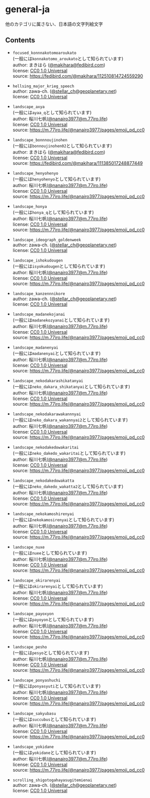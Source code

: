 # general-ja

他のカテゴリに属さない、日本語の文字列絵文字

## Contents

- `focused_konnnakotomoaroukato`\
  (一般には`konnakotomo_aroukato`として知られています)\
  author: まきはら ([@makihara@fedibird.com](https://fedibird.com/@makihara))\
  license: [CC0 1.0 Universal](https://creativecommons.org/publicdomain/zero/1.0/)\
  source: https://fedibird.com/@makihara/112510814724559290

- `hellsing_major_krieg_speech`\
  author: zawa-ch. ([@stellar_ch@geoplanetary.net](https://geoplanetary.net/@stellar_ch))\
  license: [CC0 1.0 Universal](https://creativecommons.org/publicdomain/zero/1.0/)

- `landscape_axya`\
  (一般には`ayaa_q`として知られています)\
  author: 桜川七帆([@nanairo3977@m.77iro.life](https://m.77iro.life/@nanairo3977))\
  license: [CC0 1.0 Universal](https://creativecommons.org/publicdomain/zero/1.0/)\
  source: https://m.77iro.life/@nanairo3977/pages/emoji_pd_cc0

- `landscape_bonnnoujinohen`\
  (一般には`bonnoujinohen02`として知られています)\
  author: まきはら ([@makihara@fedibird.com](https://fedibird.com/@makihara))\
  license: [CC0 1.0 Universal](https://creativecommons.org/publicdomain/zero/1.0/)\
  source: https://fedibird.com/@makihara/111385017248877449

- `landscape_henyohenyo`\
  (一般には`henyohenyo`として知られています)\
  author: 桜川七帆([@nanairo3977@m.77iro.life](https://m.77iro.life/@nanairo3977))\
  license: [CC0 1.0 Universal](https://creativecommons.org/publicdomain/zero/1.0/)\
  source: https://m.77iro.life/@nanairo3977/pages/emoji_pd_cc0

- `landscape_honya`\
  (一般には`honya_q`として知られています)\
  author: 桜川七帆([@nanairo3977@m.77iro.life](https://m.77iro.life/@nanairo3977))\
  license: [CC0 1.0 Universal](https://creativecommons.org/publicdomain/zero/1.0/)\
  source: https://m.77iro.life/@nanairo3977/pages/emoji_pd_cc0

- `landscape_ideograph_goldenweek`\
  author: zawa-ch. ([@stellar_ch@geoplanetary.net](https://geoplanetary.net/@stellar_ch))\
  license: [CC0 1.0 Universal](https://creativecommons.org/publicdomain/zero/1.0/)

- `landscape_ishokudougen`\
  (一般には`isyokudougen`として知られています)\
  author: 桜川七帆([@nanairo3977@m.77iro.life](https://m.77iro.life/@nanairo3977))\
  license: [CC0 1.0 Universal](https://creativecommons.org/publicdomain/zero/1.0/)\
  source: https://m.77iro.life/@nanairo3977/pages/emoji_pd_cc0

- `landscape_kanzennnikore`\
  author: zawa-ch. ([@stellar_ch@geoplanetary.net](https://geoplanetary.net/@stellar_ch))\
  license: [CC0 1.0 Universal](https://creativecommons.org/publicdomain/zero/1.0/)

- `landscape_madanekojanai`\
  (一般には`madanekozyanai`として知られています)\
  author: 桜川七帆([@nanairo3977@m.77iro.life](https://m.77iro.life/@nanairo3977))\
  license: [CC0 1.0 Universal](https://creativecommons.org/publicdomain/zero/1.0/)\
  source: https://m.77iro.life/@nanairo3977/pages/emoji_pd_cc0

- `landscape_madanenyai`\
  (一般には`madanenyai`として知られています)\
  author: 桜川七帆([@nanairo3977@m.77iro.life](https://m.77iro.life/@nanairo3977))\
  license: [CC0 1.0 Universal](https://creativecommons.org/publicdomain/zero/1.0/)\
  source: https://m.77iro.life/@nanairo3977/pages/emoji_pd_cc0

- `landscape_nekodakarashikatanyai`\
  (一般には`neko_dakara_shikatanyai`として知られています)\
  author: 桜川七帆([@nanairo3977@m.77iro.life](https://m.77iro.life/@nanairo3977))\
  license: [CC0 1.0 Universal](https://creativecommons.org/publicdomain/zero/1.0/)\
  source: https://m.77iro.life/@nanairo3977/pages/emoji_pd_cc0

- `landscape_nekodakarawakannnyai`\
  (一般には`neko_dakara_wakannyai2`として知られています)\
  author: 桜川七帆([@nanairo3977@m.77iro.life](https://m.77iro.life/@nanairo3977))\
  license: [CC0 1.0 Universal](https://creativecommons.org/publicdomain/zero/1.0/)\
  source: https://m.77iro.life/@nanairo3977/pages/emoji_pd_cc0

- `landscape_nekodakedowakaritai`\
  (一般には`neko_dakedo_wakaritai`として知られています)\
  author: 桜川七帆([@nanairo3977@m.77iro.life](https://m.77iro.life/@nanairo3977))\
  license: [CC0 1.0 Universal](https://creativecommons.org/publicdomain/zero/1.0/)\
  source: https://m.77iro.life/@nanairo3977/pages/emoji_pd_cc0

- `landscape_nekodakedowakatta`\
  (一般には`neko_dakedo_wakatta2`として知られています)\
  author: 桜川七帆([@nanairo3977@m.77iro.life](https://m.77iro.life/@nanairo3977))\
  license: [CC0 1.0 Universal](https://creativecommons.org/publicdomain/zero/1.0/)\
  source: https://m.77iro.life/@nanairo3977/pages/emoji_pd_cc0

- `landscape_nekokamoshirenyai`\
  (一般には`nekokamosirenyai`として知られています)\
  author: 桜川七帆([@nanairo3977@m.77iro.life](https://m.77iro.life/@nanairo3977))\
  license: [CC0 1.0 Universal](https://creativecommons.org/publicdomain/zero/1.0/)\
  source: https://m.77iro.life/@nanairo3977/pages/emoji_pd_cc0

- `landscape_nuxe`\
  (一般には`nuee`として知られています)\
  author: 桜川七帆([@nanairo3977@m.77iro.life](https://m.77iro.life/@nanairo3977))\
  license: [CC0 1.0 Universal](https://creativecommons.org/publicdomain/zero/1.0/)\
  source: https://m.77iro.life/@nanairo3977/pages/emoji_pd_cc0

- `landscape_okirarenyai`\
  (一般には`okirarenyai`として知られています)\
  author: 桜川七帆([@nanairo3977@m.77iro.life](https://m.77iro.life/@nanairo3977))\
  license: [CC0 1.0 Universal](https://creativecommons.org/publicdomain/zero/1.0/)\
  source: https://m.77iro.life/@nanairo3977/pages/emoji_pd_cc0

- `landscape_payoxyon`\
  (一般には`payoyon`として知られています)\
  author: 桜川七帆([@nanairo3977@m.77iro.life](https://m.77iro.life/@nanairo3977))\
  license: [CC0 1.0 Universal](https://creativecommons.org/publicdomain/zero/1.0/)\
  source: https://m.77iro.life/@nanairo3977/pages/emoji_pd_cc0

- `landscape_pesho`\
  (一般には`pesyo`として知られています)\
  author: 桜川七帆([@nanairo3977@m.77iro.life](https://m.77iro.life/@nanairo3977))\
  license: [CC0 1.0 Universal](https://creativecommons.org/publicdomain/zero/1.0/)\
  source: https://m.77iro.life/@nanairo3977/pages/emoji_pd_cc0

- `landscape_ponyashuchi`\
  (一般には`ponyasyuti`として知られています)\
  author: 桜川七帆([@nanairo3977@m.77iro.life](https://m.77iro.life/@nanairo3977))\
  license: [CC0 1.0 Universal](https://creativecommons.org/publicdomain/zero/1.0/)\
  source: https://m.77iro.life/@nanairo3977/pages/emoji_pd_cc0

- `landscape_sakyubasu`\
  (一般には`succubus`として知られています)\
  author: 桜川七帆([@nanairo3977@m.77iro.life](https://m.77iro.life/@nanairo3977))\
  license: [CC0 1.0 Universal](https://creativecommons.org/publicdomain/zero/1.0/)\
  source: https://m.77iro.life/@nanairo3977/pages/emoji_pd_cc0

- `landscape_yokidane`\
  (一般には`yokidane`として知られています)\
  author: 桜川七帆([@nanairo3977@m.77iro.life](https://m.77iro.life/@nanairo3977))\
  license: [CC0 1.0 Universal](https://creativecommons.org/publicdomain/zero/1.0/)\
  source: https://m.77iro.life/@nanairo3977/pages/emoji_pd_cc0

- `scrolling_shigotogahayasugitemienai`\
  author: zawa-ch. ([@stellar_ch@geoplanetary.net](https://geoplanetary.net/@stellar_ch))\
  license: [CC0 1.0 Universal](https://creativecommons.org/publicdomain/zero/1.0/)
